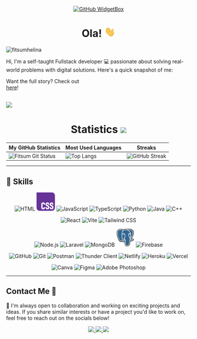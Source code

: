 <div align="center"> 
 
[![GitHub WidgetBox](https://github-widgetbox.vercel.app/api/profile?username=fitsumhelina&data=followers,repositories,stars,commits&theme=viridescent)](https://github.com/fitsumhelina)
</div>
<h1 align="center">Ola! <img src="https://raw.githubusercontent.com/ABSphreak/ABSphreak/master/gifs/Hi.gif" width="30px"> </h1>

<p align="left">
  <img src="https://komarev.com/ghpvc/?username=fitsumhelina&label=Profile%20views&color=0e75b6&style=flat" alt="fitsumhelina" />
</p>

<p >
  Hi, I'm a self-taught Fullstack developer 💻 passionate about solving real-world problems with digital solutions. Here's a quick snapshot of me:
</p>

  Want the full story? Check out  
  [here](https://drive.google.com/file/d/1HcrUFutDbNgbuKjzZFIcfTr4KqwqyE3u/view?usp=sharing)!



<br>

<img src="https://user-images.githubusercontent.com/74038190/212284100-561aa473-3905-4a80-b561-0d28506553ee.gif" width="1000">

<br>

<div align="center">
 
# Statistics <img src="https://media4.giphy.com/media/MIGbtLZoVjbl0bYbAd/giphy.gif?cid=ecf05e472t2h0i8d7dcjaoau9iqtchhr899hxmpxzzgc7lyw&rid=giphy.gif" width="50" > 

| My GitHub Statistics | Most Used Languages | Streaks |
| --- | --- | --- |
| ![Fitsum Git Status](https://github-readme-stats.vercel.app/api?username=fitsumhelina&show_icons=true&theme=dark&hide_title=true&count_private=true) | ![Top Langs](https://github-readme-stats.vercel.app/api/top-langs/?username=fitsumhelina&show_icons=true&theme=dark&hide_title=true) | ![GitHub Streak](https://github-readme-streak-stats.herokuapp.com/?user=fitsumhelina&theme=dark)

</div>

---

 


## 🚀 Skills

<div align="center">
  

<p>
  <img src="https://cdn.worldvectorlogo.com/logos/html-1.svg" height="50" alt="HTML" />
  <img src="https://github.com/CSS-Next/logo.css/raw/main/css.svg" height="50" alt="CSS" />
  <img src="https://cdn.worldvectorlogo.com/logos/logo-javascript.svg" height="50" alt="JavaScript" />
  <img src="https://cdn.worldvectorlogo.com/logos/typescript.svg" height="50" alt="TypeScript" />
  <img src="https://cdn.worldvectorlogo.com/logos/python-5.svg" height="50" alt="Python" />
  <img src="https://cdn.worldvectorlogo.com/logos/java-2.svg" height="50" alt="Java" />
  <img src="https://cdn.worldvectorlogo.com/logos/c.svg" height="50" alt="C++" />
</p>


<p>
  <img src="https://cdn.worldvectorlogo.com/logos/react-2.svg" height="50" alt="React" />
  <img src="https://vitejs.dev/logo.svg" height="50" alt="Vite" />
  <img src="https://cdn.worldvectorlogo.com/logos/tailwindcss.svg" height="50" alt="Tailwind CSS" />
</p>

<p>
  <img src="https://cdn.worldvectorlogo.com/logos/nodejs-icon.svg" height="50" alt="Node.js" />
  <img src="https://cdn.worldvectorlogo.com/logos/laravel-2.svg" height="50" alt="Laravel" />
  <img src="https://cdn.worldvectorlogo.com/logos/mongodb-icon-1.svg" height="50" alt="MongoDB" />
  <img src="https://github.com/devicons/devicon/blob/master/icons/postgresql/postgresql-original.svg" height="50" alt="PostgreSQL" />
  <img src="https://cdn.worldvectorlogo.com/logos/firebase-1.svg" height="50" alt="Firebase" />
</p>


<p>
  <img src="https://cdn.worldvectorlogo.com/logos/github-icon-2.svg" height="50" alt="GitHub" />
  <img src="https://cdn.worldvectorlogo.com/logos/git-icon.svg" height="50" alt="Git" />
  <img src="https://cdn.worldvectorlogo.com/logos/postman.svg" height="50" alt="Postman" />
  <img src="https://imgs.search.brave.com/17L-z3KHyIN5mlINlO7ex1vLWFkVkg_fS6lCnRxCpNw/rs:fit:860:0:0:0/g:ce/aHR0cHM6Ly93d3cu/a2F0ay5kZXYvc3Rh/dGljLzg2ZjJmNDhi/OWIwZGQ5MDBiNDg5/MmY0OWY0YmJhYjgx/L2U0ZjA2L2xvZ28u/cG5n" height="50" alt="Thunder Client" />
  <img src="https://cdn.worldvectorlogo.com/logos/netlify.svg" height="50" alt="Netlify" />
  <img src="https://imgs.search.brave.com/TMj7RdxJPIsmJC9KaGH1M_YwCRg1rd4bHDWzJsqFIy4/rs:fit:500:0:0:0/g:ce/aHR0cHM6Ly9nZXRk/ZXBsb3lpbmcuY29t/L3N0YXRpYy9pbWcv/bG9nb3MvaGVyb2t1/LjBkMzUyNTgwYjU2/Mi5wbmc" height="50" alt="Heroku" />
  <img src="https://imgs.search.brave.com/96khqNZO1LJt_e6RG-xNXrYl-d0TcMaaPpXmcY3nm3g/rs:fit:500:0:0:0/g:ce/aHR0cHM6Ly9sb2dv/d2lrLmNvbS9jb250/ZW50L3VwbG9hZHMv/aW1hZ2VzL3RfdmVy/Y2VsMTg2OC5qcGc" height="50" alt="Vercel" />
</p>


<p>
  <img src="https://imgs.search.brave.com/gAmpRkVnmc780FDrCM1Y_kZV6HlXDCp6hj3Is2Rmnik/rs:fit:860:0:0:0/g:ce/aHR0cHM6Ly9mcmVl/bG9nb3BuZy5jb20v/aW1hZ2VzL2FsbF9p/bWcvMTY1NjczMzYz/N2xvZ28tY2FudmEt/cG5nLnBuZw" height="50" alt="Canva" />
  <img src="https://cdn.worldvectorlogo.com/logos/figma-icon.svg" height="50" alt="Figma" />
  <img src="https://cdn.worldvectorlogo.com/logos/adobe-photoshop-2.svg" height="50" alt="Adobe Photoshop" />
</p>

</div>


---

## Contact Me 🚀

🌟 I'm always open to collaboration and working on exciting projects and ideas. If you share similar interests or have a project you'd like to work on, feel free to reach out on the socials below!
<p align="center">
  <a href='https://www.linkedin.com/in/fitsum-helina-57164828a/'>
    <img src="https://cdn.worldvectorlogo.com/logos/linkedin-icon-3.svg" height="35px"/>
  </a>
  <a href='mailto:dev.fitsum@gmail.com'>
    <img src="https://cdn.worldvectorlogo.com/logos/official-gmail-icon-2020-.svg" height="35px"/>
  </a>
  <a href='https://t.me/fitsumhelina'>
    <img src="https://cdn.worldvectorlogo.com/logos/telegram.svg" height="35px"/>
  </a>
</p>
